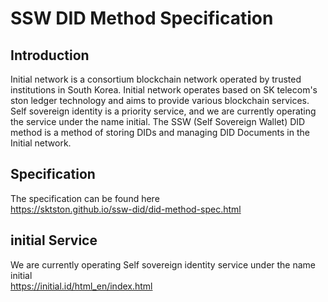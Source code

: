 # SSW DID Method Specification

## Introduction
Initial network is a consortium blockchain network operated by trusted institutions in South Korea. Initial network operates based on SK telecom's ston ledger technology and aims to provide various blockchain services. Self sovereign identity is a priority service, and we are currently operating the service under the name initial. The SSW (Self Sovereign Wallet) DID method is a method of storing DIDs and managing DID Documents in the Initial network.

## Specification
The specification can be found here \
https://sktston.github.io/ssw-did/did-method-spec.html

## initial Service
We are currently operating Self sovereign identity service under the name initial \
https://initial.id/html_en/index.html
